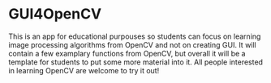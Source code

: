 # GUI4OpenCV
This is an app for educational purpouses so students can focus on learning image processing algorithms from OpenCV and not on creating GUI. It will contain a few examplary functions from OpenCV, but overall it will be a template for students to put some more material into it. All people interested in learning OpenCV are welcome to try it out!
